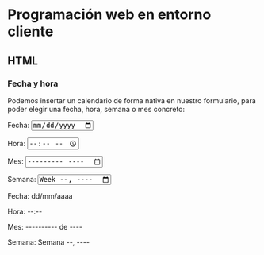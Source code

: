 # Programación web en entorno cliente
## HTML
### Fecha y hora
Podemos insertar un calendario de forma nativa en nuestro formulario, para poder elegir una fecha, hora, semana o mes concreto:

<p>
	<label for="campoFecha">Fecha:</label>
	<input type="date" name="campoFecha" id="campoFecha">
<p>

<p>
	<label for="campoHora">Hora:</label>
	<input type="time" name="campoHora" id="campoHora">
<p>

<p>
	<label for="campoMes">Mes:</label>
	<input type="month" name="campoMes" id="campoMes">
<p>

<p>
	<label for="campoSemana">Semana:</label>
	<input type="week" name="campoSemana" id="campoSemana">
<p>

Fecha: 
dd/mm/aaaa


Hora: 
--:--


Mes: 
---------- de ----


Semana: 
Semana --, ----

